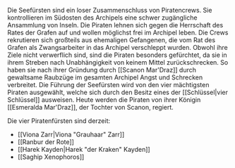 Die Seefürsten sind ein loser Zusammenschluss von Piratencrews. Sie kontrollieren im Südosten des Archipels eine schwer zugängliche Ansammlung von Inseln. Die Piraten lehnen sich gegen die Herrschaft des Rates der Grafen auf und wollen möglichst frei im Archipel leben. Die Crews rekrutieren sich großteils aus ehemaligen Gefangenen, die vom Rat des Grafen als Zwangsarbeiter in das Archipel verschleppt wurden. Obwohl ihre Ziele nicht verwerflich sind, sind die Piraten besonders gefürchtet, da sie in ihrem Streben nach Unabhängigkeit von keinem Mittel zurückschrecken. So haben sie nach ihrer Gründung durch [[Scanon Mar'Draz]] durch gewaltsame Raubzüge im gesamten Archipel Angst und Schrecken verbreitet. Die Führung der Seefürsten wird von den vier mächtigsten Piraten ausgewählt, welche sich durch den Besitz eines der [[Schlüssel|vier Schlüssel]] ausweisen. Heute werden die Piraten von ihrer Königin [[Esmeralda Mar'Draz]], der Tochter von Scanon, regiert.

Die vier Piratenfürsten sind derzeit:

- [[Viona Zarr|Viona "Grauhaar" Zarr]]
- [[Ranbur der Rote]]
- [[Harek Kayden|Harek "der Kraken" Kayden]]
- [[Saghip Xenophoros]]